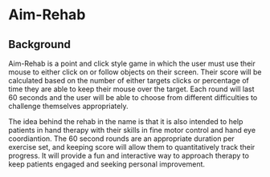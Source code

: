 # Aim-Rehab

## Background

Aim-Rehab is a point and click style game in which the user must use their mouse to either click on or follow objects on their screen. Their score will be calculated based on the number of either targets clicks or percentage of time they are able to keep their mouse over the target. Each round will last 60 seconds and the user will be able to choose from different difficulties to challenge themselves appropriately. 

The idea behind the rehab in the name is that it is also intended to help patients in hand therapy with their skills in fine motor control and hand eye coordiantion. The 60 second rounds are an appropriate duration per exercise set, and keeping score will allow them to quantitatively track their progress. It will provide a fun and interactive way to approach therapy to keep patients engaged and seeking personal improvement.
